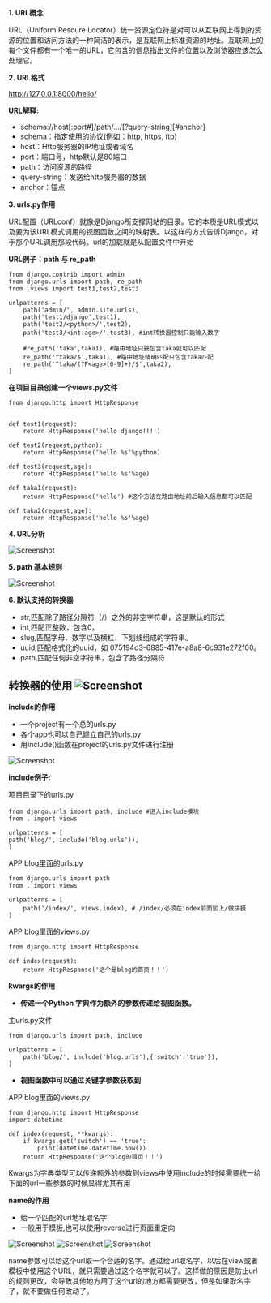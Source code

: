 **1. URL概念**

URL（Uniform Resoure Locator）统一资源定位符是对可以从互联网上得到的资源的位置和访问方法的一种简洁的表示，是互联网上标准资源的地址。互联网上的每个文件都有一个唯一的URL，它包含的信息指出文件的位置以及浏览器应该怎么处理它。

**2. URL格式**

http://127.0.0.1:8000/hello/

**URL解释:**

* schema://host[:port#]/path/.../[?query-string][#anchor]
* schema：指定使用的协议(例如：http, https, ftp)
* host：Http服务器的IP地址或者域名
* port：端口号，http默认是80端口
* path：访问资源的路径
* query-string：发送给http服务器的数据
* anchor：锚点

**3. urls.py作用**

URL配置（URLconf）就像是Django所支撑网站的目录。它的本质是URL模式以及要为该URL模式调用的视图函数之间的映射表。以这样的方式告诉Django，对于那个URL调用那段代码。url的加载就是从配置文件中开始

**URL例子：path 与 re_path**
```
from django.contrib import admin
from django.urls import path, re_path
from .views import test1,test2,test3

urlpatterns = [
    path('admin/', admin.site.urls),
    path('test1/django',test1),
    path('test2/<python>/',test2),
    path('test3/<int:age>/',test3), #int转换器控制只能输入数字

    #re_path('taka',taka1), #路由地址只要包含taka就可以匹配
    re_path('^taka/$',taka1), #路由地址精确匹配只包含taka匹配
    re_path('^taka/(?P<age>[0-9]+)/$',taka2),
]
```
**在项目目录创建一个views.py文件**
```
from django.http import HttpResponse


def test1(request):
    return HttpResponse('hello django!!!')

def test2(request,python):
    return HttpResponse('hello %s'%python)

def test3(request,age):
    return HttpResponse('hello %s'%age)

def taka1(request):
    return HttpResponse('hello') #这个方法在路由地址前后输入信息都可以匹配

def taka2(request,age):
    return HttpResponse('hello %s'%age)    
```
**4. URL分析**

![Screenshot](img/url0.jpg)

**5. path 基本规则**

![Screenshot](img/url1.jpg)

**6. 默认支持的转换器**

* str,匹配除了路径分隔符（/）之外的非空字符串，这是默认的形式
* int,匹配正整数，包含0。
* slug,匹配字母、数字以及横杠、下划线组成的字符串。
* uuid,匹配格式化的uuid，如 075194d3-6885-417e-a8a8-6c931e272f00。
* path,匹配任何非空字符串，包含了路径分隔符

转换器的使用
![Screenshot](img/url3.jpg)
-------------------------------------------------------------------------
**include的作用**

* 一个project有一个总的urls.py
* 各个app也可以自己建立自己的urls.py
* 用include()函数在project的urls.py文件进行注册

![Screenshot](img/url4.jpg)

**include例子:**

项目目录下的urls.py
```
from django.urls import path, include #进入include模块
from . import views

urlpatterns = [
path('blog/', include('blog.urls')),
]
```

APP blog里面的urls.py
```
from django.urls import path
from . import views

urlpatterns = [
    path('/index/', views.index), # /index/必须在index前面加上/做拼接
]
```

APP blog里面的views.py
```
from django.http import HttpResponse

def index(request):
    return HttpResponse('这个是blog的首页！！')
```

**kwargs的作用**

* **传递一个Python 字典作为额外的参数传递给视图函数。**

主urls.py文件
```
from django.urls import path, include

urlpatterns = [
    path('blog/', include('blog.urls'),{'switch':'true'}),
]
```

* **视图函数中可以通过关键字参数获取到**

APP blog里面的views.py
```
from django.http import HttpResponse
import datetime

def index(request, **kwargs):
    if kwargs.get('switch') == 'true':
        print(datetime.datetime.now())
    return HttpResponse('这个blog的首页！！')
```
Kwargs为字典类型可以传递额外的参数到views中使用include的时候需要统一给下面的url一些参数的时候显得尤其有用

**name的作用**

* 给一个匹配的url地址取名字
* 一般用于模板,也可以使用reverse进行页面重定向

![Screenshot](img/url5.jpg)
![Screenshot](img/url6.jpg)
![Screenshot](img/url7.jpg)

name参数可以给这个url取一个合适的名字。通过给url取名字，以后在view或者模板中使用这个URL，就只需要通过这个名字就可以了。这样做的原因是防止url的规则更改，会导致其他地方用了这个url的地方都需要更改，但是如果取名字了，就不要做任何改动了。
